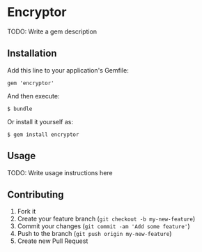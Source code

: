 # Encryptor

TODO: Write a gem description

## Installation

Add this line to your application's Gemfile:

    gem 'encryptor'

And then execute:

    $ bundle

Or install it yourself as:

    $ gem install encryptor

## Usage

TODO: Write usage instructions here

## Contributing

1. Fork it
2. Create your feature branch (`git checkout -b my-new-feature`)
3. Commit your changes (`git commit -am 'Add some feature'`)
4. Push to the branch (`git push origin my-new-feature`)
5. Create new Pull Request
